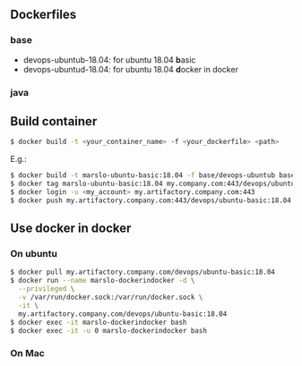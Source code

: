 ## Dockerfiles
### base
- devops-ubuntub-18.04: for ubuntu 18.04 **b**asic
- devops-ubuntud-18.04: for ubuntu 18.04 **d**ocker in docker

### java

## Build container
```sh
$ docker build -t <your_container_name> -f <your_dockerfile> <path>
```
E.g.:
```sh
$ docker build -t marslo-ubuntu-basic:18.04 -f base/devops-ubuntub base/
$ docker tag marslo-ubuntu-basic:18.04 my.company.com:443/devops/ubuntu-basic:18.04
$ docker login -u <my_account> my.artifactory.company.com:443
$ docker push my.artifactory.company.com:443/devops/ubuntu-basic:18.04
```
## Use docker in docker
### On ubuntu
```sh
$ docker pull my.artifactory.company.com/devops/ubuntu-basic:18.04
$ docker run --name marslo-dockerindocker -d \
  --privileged \
  -v /var/run/docker.sock:/var/run/docker.sock \
  -it \
  my.artifactory.company.com/devops/ubuntu-basic:18.04
$ docker exec -it marslo-dockerindocker bash                            # for devops account
$ docker exec -it -u 0 marslo-dockerindocker bash                       # for root account
```
### On Mac
